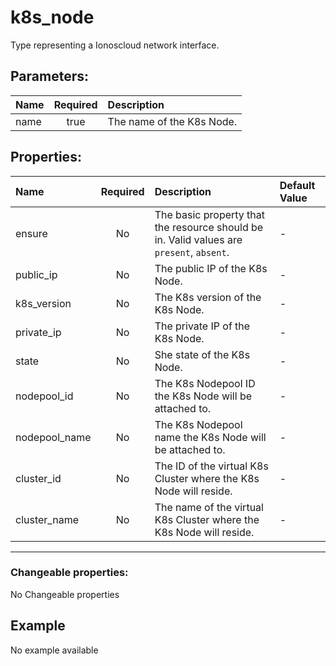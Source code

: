 # k8s_node

Type representing a Ionoscloud network interface.

## Parameters:

| Name | Required | Description |
| :--- | :-: | :--- |
| name | true | The name of the K8s Node.   |

## Properties:

| Name | Required | Description | Default Value |
| :--- | :-: | :--- | :--- |
| ensure | No | The basic property that the resource should be in.  Valid values are `present`, `absent`.  | - |
| public_ip | No | The public IP of the K8s Node.   | - |
| k8s_version | No | The K8s version of the K8s Node.   | - |
| private_ip | No | The private IP of the K8s Node.   | - |
| state | No | She state of the K8s Node.   | - |
| nodepool_id | No | The K8s Nodepool ID the K8s Node will be attached to.   | - |
| nodepool_name | No | The K8s Nodepool name the K8s Node will be attached to.   | - |
| cluster_id | No | The ID of the virtual K8s Cluster where the K8s Node will reside.   | - |
| cluster_name | No | The name of the virtual K8s Cluster where the K8s Node will reside.   | - |
***


### Changeable properties:

No Changeable properties


## Example

No example available

